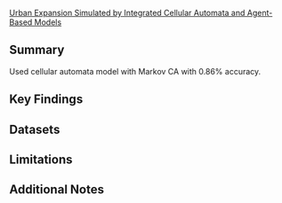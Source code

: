 
[Urban Expansion Simulated by Integrated Cellular Automata and Agent-Based Models](https://www.mdpi.com/2413-8851/5/4/85)

## Summary

Used cellular automata model with Markov CA with 0.86% accuracy. 

## Key Findings

## Datasets

## Limitations

## Additional Notes

